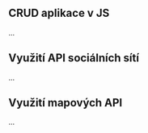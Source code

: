## CRUD aplikace v JS ##

...

## Využití API sociálních sítí ##

...

## Využití mapových API ##

...
